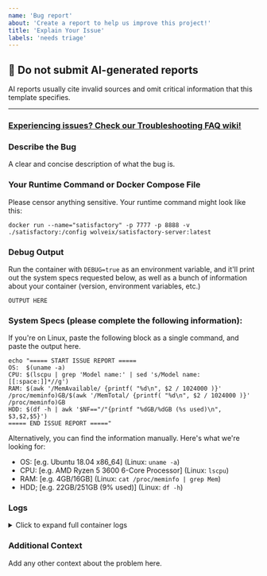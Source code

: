 ```yaml
---
name: 'Bug report'
about: 'Create a report to help us improve this project!'
title: 'Explain Your Issue'
labels: 'needs triage'
---
```


## 🚨 Do not submit AI-generated reports

AI reports usually cite invalid sources and omit critical information that this template specifies.

---

### [Experiencing issues? Check our Troubleshooting FAQ wiki!](https://github.com/wolveix/satisfactory-server/wiki/Troubleshooting-FAQ)

### Describe the Bug

A clear and concise description of what the bug is.

### Your Runtime Command or Docker Compose File

Please censor anything sensitive. Your runtime command might look like this:

```shell
docker run --name="satisfactory" -p 7777 -p 8888 -v ./satisfactory:/config wolveix/satisfactory-server:latest
```

### Debug Output

Run the container with `DEBUG=true` as an environment variable, and it'll print out the system specs requested below, as
well as a bunch of information about your container (version, environment variables, etc.)

```shell
OUTPUT HERE
```

### System Specs (please complete the following information):

If you're on Linux, paste the following block as a single command, and paste the output here.

```shell
echo "===== START ISSUE REPORT =====
OS:  $(uname -a)
CPU: $(lscpu | grep 'Model name:' | sed 's/Model name:[[:space:]]*//g')
RAM: $(awk '/MemAvailable/ {printf( "%d\n", $2 / 1024000 )}' /proc/meminfo)GB/$(awk '/MemTotal/ {printf( "%d\n", $2 / 1024000 )}' /proc/meminfo)GB
HDD: $(df -h | awk '$NF=="/"{printf "%dGB/%dGB (%s used)\n", $3,$2,$5}')
===== END ISSUE REPORT ====="
```

Alternatively, you can find the information manually. Here's what we're looking for:

- OS: [e.g. Ubuntu 18.04 x86_64] (Linux: `uname -a`)
- CPU: [e.g. AMD Ryzen 5 3600 6-Core Processor] (Linux: `lscpu`)
- RAM: [e.g. 4GB/16GB] (Linux: `cat /proc/meminfo | grep Mem`)
- HDD; [e.g. 22GB/251GB (9% used)] (Linux: `df -h`)

### Logs

<details>
<summary>Click to expand full container logs</summary>

Please provide your container logs. Do not link to an external site for them, just paste them here.

```
PASTE YOUR LOGS HERE
```

</details>

### Additional Context

Add any other context about the problem here.